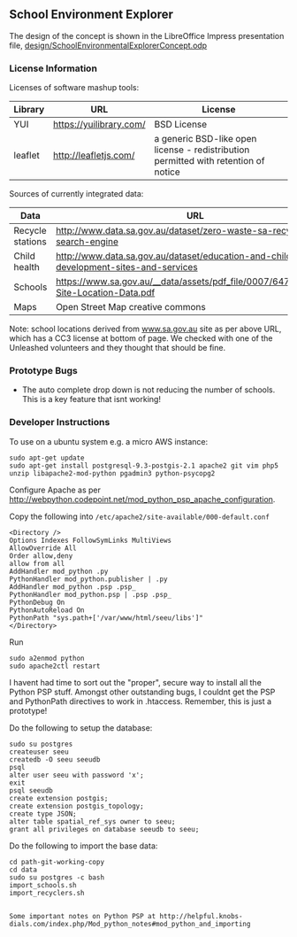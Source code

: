 ## School Environment Explorer

The design of the concept is shown in the LibreOffice Impress presentation file, <a href="design/SchoolEnvironmentalExplorerConcept.odp">design/SchoolEnvironmentalExplorerConcept.odp</a>

### License Information

Licenses of software mashup tools:

Library | URL | License
------- | --- | --------
YUI | https://yuilibrary.com/ | BSD License
leaflet | http://leafletjs.com/ | a generic BSD-like open license - redistribution permitted with retention of notice


Sources of currently integrated data:

Data | URL
---- | ---
Recycle stations | http://www.data.sa.gov.au/dataset/zero-waste-sa-recycle-right-search-engine
Child health | http://www.data.sa.gov.au/dataset/education-and-child-development-sites-and-services
Schools | https://www.sa.gov.au/__data/assets/pdf_file/0007/64726/DECD-Site-Location-Data.pdf
Maps | Open Street Map creative commons

Note: school locations derived from www.sa.gov.au site as per above URL, which has a CC3 license at bottom of page.
We checked with one of the Unleashed volunteers and they thought that should be fine.

### Prototype Bugs

* The auto complete drop down is not reducing the number of schools.  This is a key feature that isnt working!

### Developer Instructions

To use on a ubuntu system e.g. a micro AWS instance:

```
sudo apt-get update
sudo apt-get install postgresql-9.3-postgis-2.1 apache2 git vim php5 unzip libapache2-mod-python pgadmin3 python-psycopg2
```

Configure Apache as per http://webpython.codepoint.net/mod_python_psp_apache_configuration.

Copy the following into ```/etc/apache2/site-available/000-default.conf```

```
<Directory />
Options Indexes FollowSymLinks MultiViews
AllowOverride All
Order allow,deny
allow from all
AddHandler mod_python .py
PythonHandler mod_python.publisher | .py
AddHandler mod_python .psp .psp_
PythonHandler mod_python.psp | .psp .psp_
PythonDebug On
PythonAutoReload On
PythonPath "sys.path+['/var/www/html/seeu/libs']"
</Directory>
```

Run
```
sudo a2enmod python
sudo apache2ctl restart

```

I havent had time to sort out the "proper", secure way to install all the Python PSP stuff.
Amongst other outstanding bugs, I couldnt get the PSP and PythonPath directives to work in .htaccess.
Remember, this is just a prototype!


Do the following to setup the database:
```
sudo su postgres
createuser seeu
createdb -O seeu seeudb
psql
alter user seeu with password 'x';
exit
psql seeudb
create extension postgis;
create extension postgis_topology;
create type JSON;
alter table spatial_ref_sys owner to seeu;
grant all privileges on database seeudb to seeu;
```

Do the following to import the base data:
```
cd path-git-working-copy
cd data
sudo su postgres -c bash
import_schools.sh
import_recyclers.sh


Some important notes on Python PSP at http://helpful.knobs-dials.com/index.php/Mod_python_notes#mod_python_and_importing
